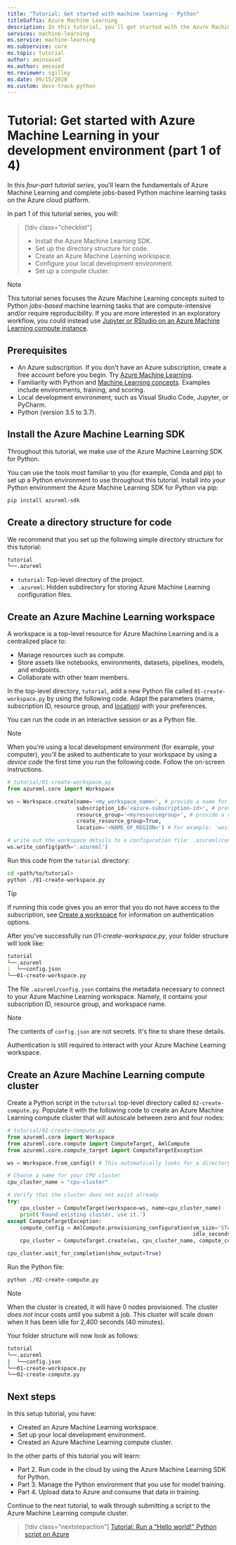 ```yaml
---
title: "Tutorial: Get started with machine learning - Python"
titleSuffix: Azure Machine Learning 
description: In this tutorial, you'll get started with the Azure Machine Learning SDK for Python running in your personal development environment.
services: machine-learning
ms.service: machine-learning
ms.subservice: core
ms.topic: tutorial
author: aminsaied
ms.author: amsaied
ms.reviewer: sgilley
ms.date: 09/15/2020
ms.custom: devx-track-python
---
```


# Tutorial: Get started with Azure Machine Learning in your development environment (part 1 of 4)

In this *four-part tutorial series*, you'll learn the fundamentals of Azure Machine Learning and complete jobs-based Python machine learning tasks on the Azure cloud platform. 

In part 1 of this tutorial series, you will:

> [!div class="checklist"]
> * Install the Azure Machine Learning SDK.
> * Set up the directory structure for code.
> * Create an Azure Machine Learning workspace.
> * Configure your local development environment.
> * Set up a compute cluster.

> [!NOTE]
> This tutorial series focuses the Azure Machine Learning concepts suited to Python *jobs-based* machine learning tasks that are compute-intensive and/or require reproducibility. If you are more interested in an exploratory workflow, you could instead use [Jupyter or RStudio on an Azure Machine Learning compute instance](tutorial-1st-experiment-sdk-setup.md).

## Prerequisites

- An Azure subscription. If you don't have an Azure subscription, create a free account before you begin. Try [Azure Machine Learning](https://aka.ms/AMLFree).
- Familiarity with Python and [Machine Learning concepts](concept-azure-machine-learning-architecture.md). Examples include environments, training, and scoring.
- Local development environment, such as Visual Studio Code, Jupyter, or PyCharm.
- Python (version 3.5 to 3.7).


## Install the Azure Machine Learning SDK

Throughout this tutorial, we make use of the Azure Machine Learning SDK for Python.

You can use the tools most familiar to you (for example, Conda and pip) to set up a Python environment to use throughout this tutorial. Install into your Python environment the Azure Machine Learning SDK for Python via pip:

```bash
pip install azureml-sdk
```

## Create a directory structure for code
We recommend that you set up the following simple directory structure for this tutorial:

```markdown
tutorial
└──.azureml
```

- `tutorial`: Top-level directory of the project.
- `.azureml`: Hidden subdirectory for storing Azure Machine Learning configuration files.

## Create an Azure Machine Learning workspace

A workspace is a top-level resource for Azure Machine Learning and is a centralized place to:

- Manage resources such as compute.
- Store assets like notebooks, environments, datasets, pipelines, models, and endpoints.
- Collaborate with other team members.

In the top-level directory, `tutorial`, add a new Python file called `01-create-workspace.py` by using the following code. Adapt the parameters (name, subscription ID, resource group, and [location](https://azure.microsoft.com/global-infrastructure/services/?products=machine-learning-service)) with your preferences.

You can run the code in an interactive session or as a Python file.

>[!NOTE]
> When you're using a local development environment (for example, your computer), you'll be asked to authenticate to your workspace by using a *device code* the first time you run the following code. Follow the on-screen instructions.

```python
# tutorial/01-create-workspace.py
from azureml.core import Workspace

ws = Workspace.create(name='<my_workspace_name>', # provide a name for your workspace
                      subscription_id='<azure-subscription-id>', # provide your subscription ID
                      resource_group='<myresourcegroup>', # provide a resource group name
                      create_resource_group=True,
                      location='<NAME_OF_REGION>') # For example: 'westeurope' or 'eastus2' or 'westus2' or 'southeastasia'.

# write out the workspace details to a configuration file: .azureml/config.json
ws.write_config(path='.azureml')
```

Run this code from the `tutorial` directory:

```bash
cd <path/to/tutorial>
python ./01-create-workspace.py
```

> [!TIP]
> If running this code gives you an error that you do not have access to the subscription, see [Create a workspace](how-to-manage-workspace.md?tab=python#create-multi-tenant) for information on authentication options.


After you've successfully run *01-create-workspace.py*, your folder structure will look like:

```markdown
tutorial
└──.azureml
|  └──config.json
└──01-create-workspace.py
```

The file `.azureml/config.json` contains the metadata necessary to connect to your Azure Machine Learning
workspace. Namely, it contains your subscription ID, resource group, and workspace name. 

> [!NOTE]
> The contents of `config.json` are not secrets. It's fine to share these details.
>
> Authentication is still required to interact with your Azure Machine Learning workspace.

## Create an Azure Machine Learning compute cluster

Create a Python script in the `tutorial` top-level directory called `02-create-compute.py`. Populate it with the following code to create an Azure Machine Learning compute cluster that will autoscale between zero and four nodes:

```python
# tutorial/02-create-compute.py
from azureml.core import Workspace
from azureml.core.compute import ComputeTarget, AmlCompute
from azureml.core.compute_target import ComputeTargetException

ws = Workspace.from_config() # This automatically looks for a directory .azureml

# Choose a name for your CPU cluster
cpu_cluster_name = "cpu-cluster"

# Verify that the cluster does not exist already
try:
    cpu_cluster = ComputeTarget(workspace=ws, name=cpu_cluster_name)
    print('Found existing cluster, use it.')
except ComputeTargetException:
    compute_config = AmlCompute.provisioning_configuration(vm_size='STANDARD_D2_V2',
                                                           idle_seconds_before_scaledown=2400)
    cpu_cluster = ComputeTarget.create(ws, cpu_cluster_name, compute_config)

cpu_cluster.wait_for_completion(show_output=True)
```

Run the Python file:

```bash
python ./02-create-compute.py
```


> [!NOTE]
> When the cluster is created, it will have 0 nodes provisioned. The cluster *does not* incur costs until you submit a job. This cluster will scale down when it has been idle for 2,400 seconds (40 minutes).

Your folder structure will now look as follows:

```bash
tutorial
└──.azureml
|  └──config.json
└──01-create-workspace.py
└──02-create-compute.py
```

## Next steps

In this setup tutorial, you have:

- Created an Azure Machine Learning workspace.
- Set up your local development environment.
- Created an Azure Machine Learning compute cluster.

In the other parts of this tutorial you will learn:

* Part 2. Run code in the cloud by using the Azure Machine Learning SDK for Python.
* Part 3. Manage the Python environment that you use for model training.
* Part 4. Upload data to Azure and consume that data in training.

Continue to the next tutorial, to walk through submitting a script to the Azure Machine Learning compute cluster.

> [!div class="nextstepaction"]
> [Tutorial: Run a "Hello world!" Python script on Azure](tutorial-1st-experiment-hello-world.md)
